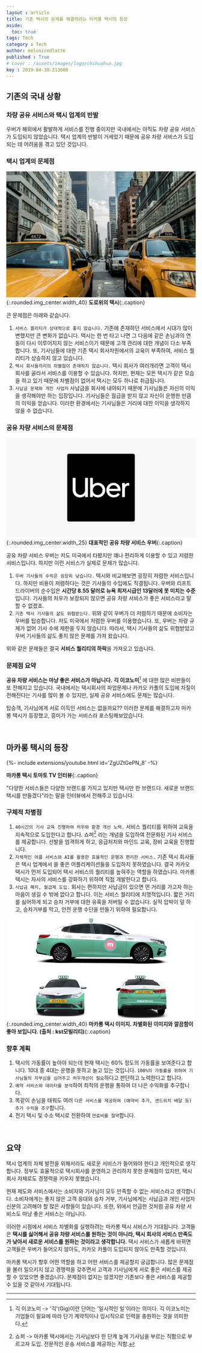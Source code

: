 ```yaml
---
layout : article
title: 기존 택시의 문제를 해결하려는 마카롱 택시의 등장
aside:
  toc: true
tags: Tech
category : Tech
author: melonicedlatte
published : True
# cover : /assets/images/logo/chihuahua.jpg
key : 2019-04-30-213600
---
```


## 기존의 국내 상황

### 차량 공유 서비스와 택시 업계의 반발

우버가 해외에서 활발하게 서비스를 진행 중이지만 국내에서는 아직도 차량 공유 서비스가 도입되지 않았습니다. 택시 업계의 반발이 거세었기 때문에 공유 차량 서비스가 도입되는 데 어려움을 겪고 있던 것입니다.

### 택시 업계의 문제점

![image](/assets/images/20190430/taxi_cab.jpg){:.rounded.img_center.width_40}
**도로위의 택시**{:.caption}

큰 문제점은 아래와 같습니다.

1. `서비스 퀄리티가 상대적으로 좋지 않습니다.` 기존에 존재하던 서비스에서 시대가 많이 변했지만 큰 변화가 없습니다. 택시는 한 번 타고 나면 그 다음에 같은 손님과의 연동이 다시 이루어지지 않는 서비스이기 때문에 고객 관리에 대한 개념이 다소 부족합니다. 또, 기사님들에 대한 기존 택시 회사차원에서의 교육이 부족하여, 서비스 퀄리티가 상승하지 않고 있습니다.
2. `택시 회사들끼리의 차별점이 존재하지 않습니다.` 택시 회사가 여러개라면 고객이 택시 회사를 골라서 서비스를 이용할 수 있습니다. 하지만, 현재는 모든 택시가 같은 모습을 하고 있기 때문에 차별점이 없어서 택시는 모두 하나로 취급됩니다.
3. `사납금 문제와 개인 사업자` 사납금을 회사에 내야되기 때문에 기사님들은 자신의 이익을 생각해야만 하는 입장입니다. 기사님들은 월급을 받지 않고 자신이 운행한 만큼의 이익을 얻습니다. 이러한 환경에서는 기사님들은 거리에 대한 이익을 생각하지 않을 수 없습니다.

### 공유 차량 서비스의 문제점

![image](/assets/images/20190430/uber_logo.png){:.rounded.img_center.width_25}
**대표적인 공유 차량 서비스 우버**{:.caption}

공유 차량 서비스 우버는 저도 미국에서 타봤지만 꽤나 편리하게 이용할 수 있고 저렴한 서비스입니다. 하지만 이런 서비스가 실제로 문제가 많습니다.

1. `우버 기사들의 수익은 굉장히 낮습니다.` 택시와 비교해보면 굉장히 저렴한 서비스입니다. 하지만 비용이 저렴하다는 것은 기사들의 수입에도 직결됩니다. 우버와 리프트 드라이버의 순수입은 **시간당 8.55 달러로 뉴욕 최저시급인 13달러에 못 미치는 수준**입니다. 기사들의 처우가 보장되지 않으면 공유 차량 서비스가 좋은 서비스라고 말할 수 없겠죠.
2. `기존 택시 기사들의 삶도 위협받는다.` 위와 같이 우버가 더 저렴하기 때문에 소비자는 우버를 탑승합니다. 저도 미국에서 저렴한 우버를 이용했습니다. 또, 우버는 차량 규제가 없어 기사 수에 제한을 두지 않습니다. 따라서, 택시 기사들의 삶도 위협받았고 우버 기사들의 삶도 좋지 않은 문제를 가져 왔습니다.

위와 같은 문제들은 결국 **서비스 퀄리티의 하락**을 가져오고 있습니다.

### 문제점 요약

**공유 차량 서비스는 마냥 좋은 서비스가 아닙니다.** **긱 이코노미**[^긱이코노미] 에 대한 많은 비판들이 또 전해지고 있습니다. 국내에서는 택시회사의 파업문제나 카카오 카풀의 도입에 차질이 전해진다는 기사를 많이 볼 수 있지만, 실제 공유 서비스에도 문제는 많습니다.

탑승객, 기사님에게 서로 이득인 서비스는 없을까요?? 이러한 문제를 해결하고자 마카롱 택시가 등장했고, 흥미가 가는 서비스라 포스팅해보았습니다.

<br>

## 마카롱 택시의 등장

<div>{%- include extensions/youtube.html id='ZgUZtGePN_8' -%}</div>

__마카롱 택시 토마토 TV 인터뷰__{:.caption}

"다양한 서비스들은 다양한 브랜드를 가지고 있지만 택시만 한 브랜드다. 새로운 브랜드 택시를 만들겠다"라는 말을 인터뷰에서 전해주고 있습니다.

### 구체적 차별점

1. `40시간의 기사 교육 진행하여 처우와 환경 개선 노력.` 서비스 퀄리티를 위하여 교육을 지속적으로 도입한다고 합니다. 쇼퍼[^쇼퍼] 라는 개념을 도입하여 전문화된 기사 서비스를 제공합니다. 선발을 엄격하게 하고, 응급처치와 마인드 교육, 장비 교육을 진행합니다.
2. `자체적인 어플 서비스와 AI를 활용한 효율적인 운행과 편리한 서비스.` 기존 택시 회사들은 택시 업계에서 쓸 좋은 어플리케이션들을 도입하지 못하였습니다. 결국 카카오 택시가 먼저 도입되어 택시 서비스의 퀄리티를 높혀주는 역할을 하였습니다. 마카롱 택시는 자사의 서비스를 강화하기 위하여 직접 개발한다고 합니다.
3. `사납금 폐지, 월급제 도입.` 회사는 편하지만 사납금이 있으면 먼 거리를 가고자 하는 마음이 생길 수 밖에 없다고 합니다. 이는 서비스 퀄리티에 치명적입니다. 짧은 거리를 싫어하게 되고 승차 거부에 대한 유혹을 저버릴 수 없습니다. 실적 압박이 덜 하고, 승차거부를 막고, 안전 운행 수단을 만들기 위하여 필요합니다.

![image](/assets/images/20190430/macarong_taxi.jpg){:.rounded.img_center.width_40}
**마카롱 택시 이미지. 차별화된 이미지와 깔끔함이 좋아 보입니다. (출처 : kst모빌리티)**{:.caption}

### 향후 계획

1. 택시의 가동률이 높아야 되는데 현재 택시는 60% 정도의 가동률을 보여준다고 합니다. 10대 중 4대는 운행을 못하고 놀고 있는 것입니다. `100%의 가동률을 위하여 기사님들의 자부심을 심어주고 처우개선이 필요`하다고 판단하고 노력한다고 합니다.
2. `예약 서비스와 데이터를 분석`하여 최적의 운행을 통하여 더 나은 수익화를 추구합니다.
3. 똑같이 손님을 태워도 여러 `다른 서비스를 제공하여 (예약비 추가, 샌드위치 배달 등) 추가 수익을 추구`합니다.
4. 전기 택시 및 수소 택시로 전환하여 `연료비를 절약`합니다.

<br>

## 요약

택시 업계의 자체 발전을 위해서라도 새로운 서비스가 들어와야 한다고 개인적으로 생각합니다. 정부도 효율적으로 택시회사를 운영하고 관리하지 못한 문제점이 있지만, 택시회사 자체로도 경쟁력을 키우지 못했습니다. 

현재 제도와 서비스에서는 소비자와 기사님이 모두 만족할 수 없는 서비스라고 생각합니다. 소비자에게는 좋지 않은 고객 응대와 승차 거부, 기사님에게는 사납금과 개인 사업자 신분의 고려해야 할 많은 사항들이 있습니다. 또한, 위에서 언급한 것처럼 공유 차량 서비스도 마냥 좋은 서비스는 아닙니다.

이러한 시점에서 서비스 차별화를 실행하려는 마카롱 택시 서비스가 기대됩니다. 고객들은 **택시를 싫어해서 공유 차량 서비스를 원하는 것이 아니라, 택시 회사의 서비스 만족도가 낮아서 새로운 서비스를 원하는 것이라고 생각합니다.** 택시 서비스가 새롭게 바뀌면 고객들은 우버가 들어오지 않아도, 카카오 카풀이 도입되지 않아도 만족할 것입니다.

마카롱 택시가 향후 어떤 역할을 하고 어떤 서비스를 제공할지 궁급합니다. 많은 문제점을 불러 일으키지 않고 경쟁력을 갖추면서 고객과 기사님에게 서로 좋은 서비스를 제공할 수 있었으면 좋겠습니다. 문제점이 없지는 않겠지만 기존보다 좋은 서비스를 제공할 수 있을 것 같아서 기대됩니다.

---

[^쇼퍼]: 쇼퍼 -> 마카롱 택시에서는 기사님보다 한 단계 높게 기사님을 부르는 직함으로 부르고자 도입. 전문적인 운송 서비스를 제공하는 직함.

[^긱이코노미]: 긱 이코노미 -> '긱'(Gig)이란 단어는 '일시적인 일'이라는 의미다. 긱 이코노미는 기업들이 필요에 따라 단기 계약직이나 임시직으로 인력을 충원하는 것을 의미한다.